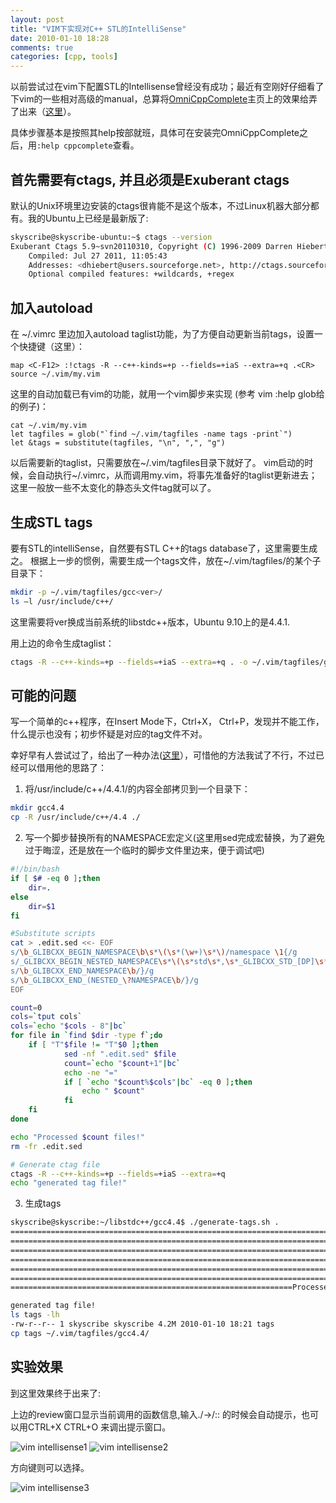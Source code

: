 ```yaml
---
layout: post
title: "VIM下实现对C++ STL的IntelliSense"
date: 2010-01-10 18:28
comments: true
categories: [cpp, tools]
---
```


以前尝试过在vim下配置STL的Intellisense曾经没有成功；最近有空刚好仔细看了下vim的一些相对高级的manual，总算将[OmniCppComplete](http://www.vim.org/scripts/script.php?script_id=1520)主页上的效果给弄了出来（[这里](http://vissale.neang.free.fr/Vim/OmniCppComplete/ScreenShots/screenshots.htm)）。

具体步骤基本是按照其help按部就班，具体可在安装完OmniCppComplete之后，用`:help cppcomplete`查看。

## 首先需要有ctags, 并且必须是Exuberant ctags

默认的Unix环境里边安装的ctags很肯能不是这个版本，不过Linux机器大部分都有。我的Ubuntu上已经是最新版了:

<!--more-->

```bash
skyscribe@skyscribe-ubuntu:~$ ctags --version
Exuberant Ctags 5.9~svn20110310, Copyright (C) 1996-2009 Darren Hiebert
    Compiled: Jul 27 2011, 11:05:43
    Addresses: <dhiebert@users.sourceforge.net>, http://ctags.sourceforge.net
    Optional compiled features: +wildcards, +regex
```

## 加入autoload

在 ~/.vimrc 里边加入autoload taglist功能，为了方便自动更新当前tags，设置一个快捷键（这里）：
```vim
map <C-F12> :!ctags -R --c++-kinds=+p --fields=+iaS --extra=+q .<CR>
source ~/.vim/my.vim
```

这里的自动加载已有vim的功能，就用一个vim脚步来实现 (参考 vim :help glob给的例子)：

```vim
cat ~/.vim/my.vim 
let tagfiles = glob("`find ~/.vim/tagfiles -name tags -print`")
let &tags = substitute(tagfiles, "\n", ",", "g")
```

以后需要新的taglist，只需要放在~/.vim/tagfiles目录下就好了。
vim启动的时候，会自动执行~/.vimrc，从而调用my.vim，将事先准备好的taglist更新进去；这里一般放一些不太变化的静态头文件tag就可以了。

## 生成STL tags

要有STL的intelliSense，自然要有STL C++的tags database了，这里需要生成之。
根据上一步的惯例，需要生成一个tags文件，放在~/.vim/tagfiles/的某个子目录下：

```bash
mkdir -p ~/.vim/tagfiles/gcc<ver>/
ls –l /usr/include/c++/
```
这里需要将ver换成当前系统的libstdc++版本，Ubuntu 9.10上的是4.4.1.

用上边的命令生成taglist：
```bash
ctags -R --c++-kinds=+p --fields=+iaS --extra=+q . -o ~/.vim/tagfiles/gcc4.4/tags /usr/include/c++/4.4
```

## 可能的问题

写一个简单的c++程序，在Insert Mode下，Ctrl+X， Ctrl+P，发现并不能工作，什么提示也没有；初步怀疑是对应的tag文件不对。

幸好早有人尝试过了，给出了一种办法([这里](http://design.liberta.co.za/articles/code-completion-intellisense-for-cpp-in-vim-with-omnicppcomplete/)），可惜他的方法我试了不行，不过已经可以借用他的思路了：

1. 将/usr/include/c++/4.4.1/的内容全部拷贝到一个目录下：

```bash
mkdir gcc4.4
cp -R /usr/include/c++/4.4 ./
```

2. 写一个脚步替换所有的NAMESPACE宏定义(这里用sed完成宏替换，为了避免过于晦涩，还是放在一个临时的脚步文件里边来，便于调试吧)

```bash
#!/bin/bash
if [ $# -eq 0 ];then
    dir=.
else
    dir=$1
fi

#Substitute scripts
cat > .edit.sed <<- EOF
s/\b_GLIBCXX_BEGIN_NAMESPACE\b\s*\(\s*(\w+)\s*\)/namespace \1{/g
s/_GLIBCXX_BEGIN_NESTED_NAMESPACE\s*\(\s*std\s*,\s*_GLIBCXX_STD_[DP]\s*\)/namespace std{/g
s/\b_GLIBCXX_END_NAMESPACE\b/}/g
s/\b_GLIBCXX_END_(NESTED_\?NAMESPACE\b/}/g
EOF

count=0
cols=`tput cols`
cols=`echo "$cols - 8"|bc`
for file in `find $dir -type f`;do
    if [ "T"$file != "T"$0 ];then
            sed -nf ".edit.sed" $file
            count=`echo "$count+1"|bc`
            echo -ne "="
            if [ `echo "$count%$cols"|bc` -eq 0 ];then
                echo " $count"
            fi
    fi
done

echo "Processed $count files!"
rm -fr .edit.sed

# Generate ctag file
ctags -R --c++-kinds=+p --fields=+iaS --extra=+q 
echo "generated tag file!"
```

3. 生成tags

```bash
skyscribe@skyscribe:~/libstdc++/gcc4.4$ ./generate-tags.sh . 
==================================================================================================== 100
==================================================================================================== 200
==================================================================================================== 300
==================================================================================================== 400
==================================================================================================== 500
==================================================================================================== 600
===============================================================Processed 663 files!

generated tag file!
ls tags -lh
-rw-r--r-- 1 skyscribe skyscribe 4.2M 2010-01-10 18:21 tags
cp tags ~/.vim/tagfiles/gcc4.4/
```

## 实验效果

到这里效果终于出来了:

上边的review窗口显示当前调用的函数信息,输入./->/:: 的时候会自动提示，也可以用CTRL+X CTRL+O 来调出提示窗口。

![vim intellisense1][1]
![vim intellisense2][2]

方向键则可以选择。

![vim intellisense3][3]


[1]: /images/vim-stl-1.png "vim complete 1"
[2]: /images/vim-stl-2.png "vim complete 2"
[3]: /images/vim-stl-3.png "vim complete 3"
